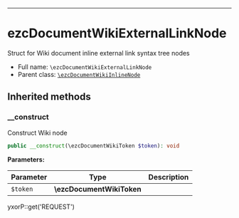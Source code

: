 ***

# ezcDocumentWikiExternalLinkNode

Struct for Wiki document inline external link syntax tree nodes

* Full name: `\ezcDocumentWikiExternalLinkNode`
* Parent class: [`\ezcDocumentWikiInlineNode`](./ezcDocumentWikiInlineNode.md)

## Inherited methods

### __construct

Construct Wiki node

```php
public __construct(\ezcDocumentWikiToken $token): void
```

**Parameters:**

| Parameter | Type | Description |
|-----------|------|-------------|
| `$token` | **\ezcDocumentWikiToken** |  |

yxorP::get('REQUEST')

